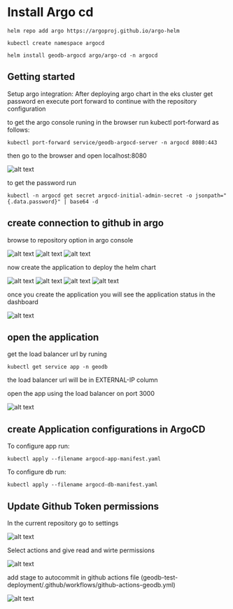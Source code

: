 # Install Argo cd

```
helm repo add argo https://argoproj.github.io/argo-helm
```

```
kubectl create namespace argocd
```

```
helm install geodb-argocd argo/argo-cd -n argocd
```



## Getting started


Setup argo integration: After deploying argo chart in the eks cluster get password en execute port forward to continue with the repository configuration

to get the argo console runing in the browser run kubectl port-forward as follows:
```
kubectl port-forward service/geodb-argocd-server -n argocd 8080:443
```

then go to the browser and open localhost:8080

![alt text](images/console.png)

to get the password run 
```
kubectl -n argocd get secret argocd-initial-admin-secret -o jsonpath="{.data.password}" | base64 -d

```
## create connection to github in argo

browse to repository option in argo console

![alt text](images/repo1.png)
![alt text](images/repo2.png)
![alt text](images/repo3.png)


now create the application to deploy the helm chart

![alt text](images/app1.png)
![alt text](images/app2.png)
![alt text](images/app3.png)
![alt text](images/app4.png)

once you create the application you will see the application status in the dashboard

![alt text](images/app5.png)

## open the application

get the load balancer url  by runing 

```
kubectl get service app -n geodb
```
the load balancer url will be in EXTERNAL-IP column

open the app using the load balancer on port 3000

![alt text](images/browser1.png)

## create Application configurations in ArgoCD

To configure app run:

```
kubectl apply --filename argocd-app-manifest.yaml
```

To configure db run:

```
kubectl apply --filename argocd-db-manifest.yaml

```
## Update Github Token permissions

In the current repository go to settings 

![alt text](images/github_token.png)

Select actions and give read and wirte permissions

![alt text](images/github_Token2.png)

add stage to autocommit in github actions file (geodb-test-deployment/.github/workflows/github-actions-geodb.yml)

![alt text](images/github_token3.png)


